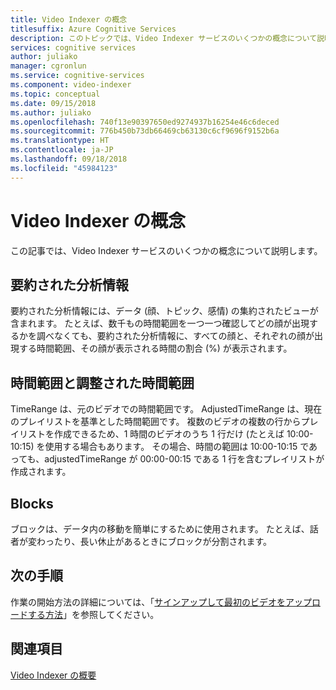 ```yaml
---
title: Video Indexer の概念
titlesuffix: Azure Cognitive Services
description: このトピックでは、Video Indexer サービスのいくつかの概念について説明します。
services: cognitive services
author: juliako
manager: cgronlun
ms.service: cognitive-services
ms.component: video-indexer
ms.topic: conceptual
ms.date: 09/15/2018
ms.author: juliako
ms.openlocfilehash: 740f13e90397650ed9274937b16254e46c6deced
ms.sourcegitcommit: 776b450b73db66469cb63130c6cf9696f9152b6a
ms.translationtype: HT
ms.contentlocale: ja-JP
ms.lasthandoff: 09/18/2018
ms.locfileid: "45984123"
---
```

# <a name="video-indexer-concepts"></a>Video Indexer の概念
 
この記事では、Video Indexer サービスのいくつかの概念について説明します。
    
## <a name="summarized-insights"></a>要約された分析情報

要約された分析情報には、データ (顔、トピック、感情) の集約されたビューが含まれます。 たとえば、数千もの時間範囲を一つ一つ確認してどの顔が出現するかを調べなくても、要約された分析情報に、すべての顔と、それぞれの顔が出現する時間範囲、その顔が表示される時間の割合 (%) が表示されます。

## <a name="time-range-vs-adjusted-time-range"></a>時間範囲と調整された時間範囲

TimeRange は、元のビデオでの時間範囲です。 AdjustedTimeRange は、現在のプレイリストを基準とした時間範囲です。 複数のビデオの複数の行からプレイリストを作成できるため、1 時間のビデオのうち 1 行だけ (たとえば 10:00-10:15) を使用する場合もあります。 その場合、時間の範囲は 10:00-10:15 であっても、adjustedTimeRange が 00:00-00:15 である 1 行を含むプレイリストが作成されます。
 
## <a name="blocks"></a>Blocks

ブロックは、データ内の移動を簡単にするために使用されます。 たとえば、話者が変わったり、長い休止があるときにブロックが分割されます。

## <a name="next-steps"></a>次の手順

作業の開始方法の詳細については、「[サインアップして最初のビデオをアップロードする方法](video-indexer-get-started.md)」を参照してください。

## <a name="see-also"></a>関連項目

[Video Indexer の概要](video-indexer-overview.md)
